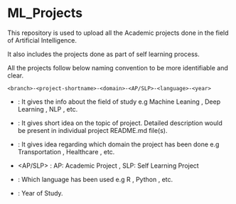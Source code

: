 # ML_Projects

This repository is used to upload all the Academic projects done in the field of Artificial Intelligence.

It also includes the projects done as part of self learning process.

All the projects follow below naming convention to be more identifiable and clear.

```
<branch>-<project-shortname>-<domain>-<AP/SLP>-<language>-<year>
```
  
* <branch> : It gives the info about the field of study e.g Machine Leaning , Deep Learning , NLP , etc.
  
* <project-shortname> : It gives short idea on the topic of project. Detailed description would be present in individual project README.md file(s).
  
* <domain> : It gives idea regarding which domain the project has been done e.g Transportation , Healthcare , etc.

* <AP/SLP> : AP: Academic Project , SLP: Self Learning Project

* <language>: Which language has been used e.g R , Python , etc.
  
* <year> : Year of Study.
